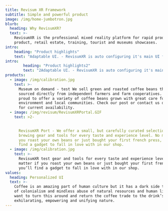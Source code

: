 ```yaml
---
title: Revisum XR Framework
subtitle: Simple and powerful product
image: /img/home-jumbotron.jpg
blurb:
  heading: Why RevisumXR?
  text: >-
    RevisumXR is the professional mixed reality platform for rapid production of
    product, retail estate, training, tourist and museums showcases.
intro:
    heading: "Product highlights"
    text: "Adaptable UI. - RevisumXR is auto configuring it's main UI functions for each user separately. At the start of each session, UI hologram controls are calibrated to appropriate height of the user to reach them optimally. All controls are always having optimal location for user. RevisumXR Port - is our patent pending solution to blend distant reality seamlessly into user environment. Just like in VR, User is able to explore full 360 degree remote scene but with still having sight of his environment."
intro:
        heading: "Product highlights2"
        text: "2Adaptable UI. - RevisumXR is auto configuring it's main UI functions for each user separately. At the start of each session, UI hologram controls are calibrated to appropriate height of the user to reach them optimally. All controls are always having optimal location for user. RevisumXR Port - is our patent pending solution to blend distant reality seamlessly into user environment. Just like in VR, User is able to explore full 360 degree remote scene but with still having sight of his environment."
products:
  - image: /img/calibration.jpg
    text: >-
      Museum on demand - test We sell green and roasted coffee beans that are
      sourced directly from independent farmers and farm cooperatives. We’re
      proud to offer a variety of coffee beans grown with great care for the
      environment and local communities. Check our post or contact us directly
      for current availability.
  - image: /img/revisum/RevisumXRPortal.GIF
    text: >2-

       
      RevisumXR Port - We offer a small, but carefully curated selection of
      brewing gear and tools for every taste and experience level. No matter if
      you roast your own beans or just bought your first french press, you’ll
      find a gadget to fall in love with in our shop.
  - image: /img/calibration.jpg
    text: >-
      RevisumXR test gear and tools for every taste and experience level. No
      matter if you roast your own beans or just bought your first french press,
      you’ll find a gadget to fall in love with in our shop.
values:
  heading: Personalized UI
  text: >-
    Coffee is an amazing part of human culture but it has a dark side too – one
    of colonialism and mindless abuse of natural resources and human lives. We
    want to turn this around and return the coffee trade to the drink’s
    exhilarating, empowering and unifying nature.
---
```


